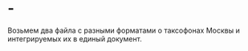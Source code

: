 # -
Возьмем два файла с разными форматами о таксофонах Москвы и интегрируемых их в единый документ.
